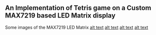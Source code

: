 An Implementation of Tetris game on a Custom MAX7219 based LED Matrix display
-----------
Some images of the MAX7219 LED Matrix
[alt text](https://raw.githubusercontent.com/firewall2142/Tetris/master/IMG_20171224_103223_HHT.jpg)
[alt text](https://raw.githubusercontent.com/firewall2142/Tetris/master/IMG_20171224_103240.jpg)
[alt text](https://raw.githubusercontent.com/firewall2142/Tetris/master/IMG_20171224_103253.jpg)
[alt text](https://raw.githubusercontent.com/firewall2142/Tetris/master/IMG_20171224_103303.jpg)
